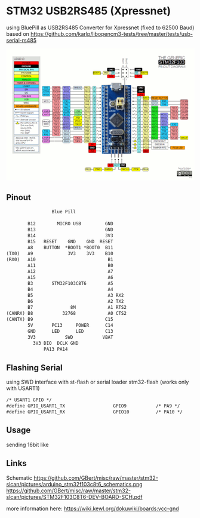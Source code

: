 STM32 USB2RS485 (Xpressnet)
===============

using BluePill as USB2RS485 Converter for Xpressnet (fixed to 62500 Baud)
based on https://github.com/karlp/libopencm3-tests/tree/master/tests/usb-serial-rs485

![STM32F103C8T6 microcontroller development board](https://github.com/GBert/misc/raw/master/stm32-slcan/pictures/stm32f103c8t6_dev_pinout.gif)

Pinout
------
```
                 Blue Pill

        B12        MICRO USB         GND
        B13                          GND
        B14                          3V3
        B15   RESET    GND    GND  RESET
        A8    BUTTON  *BOOT1 *BOOT0  B11
(TX0)   A9             3V3    3V3    B10
(RX0)   A10                           B1
        A11                           B0
        A12                           A7
        A15                           A6
        B3       STM32F103C8T6        A5
        B4                            A4
        B5                            A3 RX2
        B6                            A2 TX2
        B7              8M            A1 RTS2
(CANRX) B8           32768            A0 CTS2
(CANTX) B9                           C15
        5V       PC13     POWER      C14
        GND      LED      LED        C13
        3V3           SWD           VBAT
          3V3 DIO  DCLK GND
              PA13 PA14
```

Flashing Serial
---------------
using SWD interface with st-flash or serial loader stm32-flash (works only with USART1)

```
/* USART1 GPIO */
#define GPIO_USART1_TX                  GPIO9           /* PA9 */
#define GPIO_USART1_RX                  GPIO10          /* PA10 */
```

Usage
-----
sending 16bit like


Links
-----
Schematic https://github.com/GBert/misc/raw/master/stm32-slcan/pictures/arduino_stm32f103c8t6_schematics.png
https://github.com/GBert/misc/raw/master/stm32-slcan/pictures/STM32F103C8T6-DEV-BOARD-SCH.pdf

more information here: https://wiki.kewl.org/dokuwiki/boards:vcc-gnd

